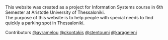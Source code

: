 This website was created as a project for Information Systems course in 6th Semester at Aristotle University of Thessaloniki.       
The purpose of this website is to help people with special needs to find quickly a parking spot in Thessaloniki.

Contributors [@avramelou](https://github.com/avramelou) [@ckontakis](https://github.com/ckontakis) [@stentoumi](https://github.com/stentoumi) [@karageleni](https://github.com/karageleni)
